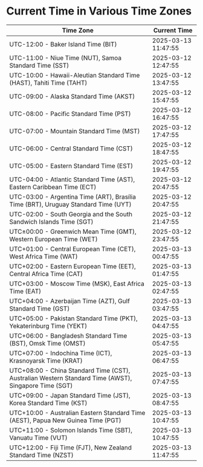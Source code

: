 # Current Time in Various Time Zones

| Time Zone | Current Time |
|-----------|--------------|
| UTC-12:00 - Baker Island Time (BIT) | 2025-03-13 11:47:55 |
| UTC-11:00 - Niue Time (NUT), Samoa Standard Time (SST) | 2025-03-12 12:47:55 |
| UTC-10:00 - Hawaii-Aleutian Standard Time (HAST), Tahiti Time (TAHT) | 2025-03-12 13:47:55 |
| UTC-09:00 - Alaska Standard Time (AKST) | 2025-03-12 15:47:55 |
| UTC-08:00 - Pacific Standard Time (PST) | 2025-03-12 16:47:55 |
| UTC-07:00 - Mountain Standard Time (MST) | 2025-03-12 17:47:55 |
| UTC-06:00 - Central Standard Time (CST) | 2025-03-12 18:47:55 |
| UTC-05:00 - Eastern Standard Time (EST) | 2025-03-12 19:47:55 |
| UTC-04:00 - Atlantic Standard Time (AST), Eastern Caribbean Time (ECT) | 2025-03-12 20:47:55 |
| UTC-03:00 - Argentina Time (ART), Brasília Time (BRT), Uruguay Standard Time (UYT) | 2025-03-12 20:47:55 |
| UTC-02:00 - South Georgia and the South Sandwich Islands Time (SGT) | 2025-03-12 21:47:55 |
| UTC±00:00 - Greenwich Mean Time (GMT), Western European Time (WET) | 2025-03-12 23:47:55 |
| UTC+01:00 - Central European Time (CET), West Africa Time (WAT) | 2025-03-13 00:47:55 |
| UTC+02:00 - Eastern European Time (EET), Central Africa Time (CAT) | 2025-03-13 01:47:55 |
| UTC+03:00 - Moscow Time (MSK), East Africa Time (EAT) | 2025-03-13 02:47:55 |
| UTC+04:00 - Azerbaijan Time (AZT), Gulf Standard Time (GST) | 2025-03-13 03:47:55 |
| UTC+05:00 - Pakistan Standard Time (PKT), Yekaterinburg Time (YEKT) | 2025-03-13 04:47:55 |
| UTC+06:00 - Bangladesh Standard Time (BST), Omsk Time (OMST) | 2025-03-13 05:47:55 |
| UTC+07:00 - Indochina Time (ICT), Krasnoyarsk Time (KRAT) | 2025-03-13 06:47:55 |
| UTC+08:00 - China Standard Time (CST), Australian Western Standard Time (AWST), Singapore Time (SGT) | 2025-03-13 07:47:55 |
| UTC+09:00 - Japan Standard Time (JST), Korea Standard Time (KST) | 2025-03-13 08:47:55 |
| UTC+10:00 - Australian Eastern Standard Time (AEST), Papua New Guinea Time (PGT) | 2025-03-13 10:47:55 |
| UTC+11:00 - Solomon Islands Time (SBT), Vanuatu Time (VUT) | 2025-03-13 10:47:55 |
| UTC+12:00 - Fiji Time (FJT), New Zealand Standard Time (NZST) | 2025-03-13 11:47:55 |
